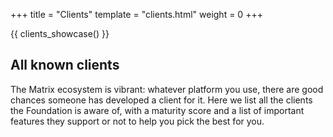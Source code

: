 +++
title = "Clients"
template = "clients.html"
weight = 0
+++
<!-- This file only does the lead text -->

{{ clients_showcase() }}

## All known clients

The Matrix ecosystem is vibrant: whatever platform you use, there are good
chances someone has developed a client for it. Here we list all the clients the
Foundation is aware of, with a maturity score and a list of important features
they support or not to help you pick the best for you.
